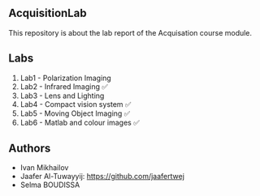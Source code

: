 ## AcquisitionLab

This repository is about the lab report of the Acquisation course module.

## Labs

1. Lab1 - Polarization Imaging
2. Lab2 - Infrared Imaging ✅
3. Lab3 - Lens and Lighting
4. Lab4 - Compact vision system ✅
5. Lab5 - Moving Object Imaging ✅
6. Lab6 - Matlab and colour images ✅

## Authors 
- Ivan Mikhailov
- Jaafer Al-Tuwayyij: https://github.com/jaafertwej
- Selma BOUDISSA

